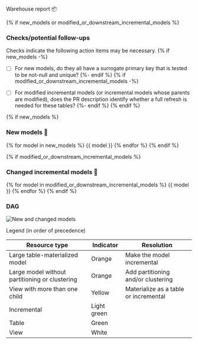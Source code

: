 Warehouse report 📦

{% if new_models or modified_or_downstream_incremental_models %}
### Checks/potential follow-ups

Checks indicate the following action items may be necessary.
{% if new_models -%}
- [ ] For new models, do they all have a surrogate primary key that is tested to be not-null and unique?
{%- endif %}
{% if modified_or_downstream_incremental_models -%}
- [ ] For modified incremental models (or incremental models whose parents are modified), does the PR description identify whether a full refresh is needed for these tables?
{%- endif %}
{% endif %}


{% if new_models %}

### New models 🌱

{% for model in new_models %}
{{ model }}
{% endfor %}
{% endif %}

{% if modified_or_downstream_incremental_models %}

### Changed incremental models 🔀

{% for model in modified_or_downstream_incremental_models %}
{{ model }}
{% endfor %}
{% endif %}

### DAG

![](./dag.png "New and changed models")

Legend (in order of precedence)

| Resource type                                  | Indicator   | Resolution                            |
|------------------------------------------------|-------------|---------------------------------------|
| Large table-materialized model                 | Orange      | Make the model incremental            |
| Large model without partitioning or clustering | Orange      | Add partitioning and/or clustering    |
| View with more than one child                  | Yellow      | Materialize as a table or incremental |
| Incremental                                    | Light green |                                       |
| Table                                          | Green       |                                       |
| View                                           | White       |                                       |
